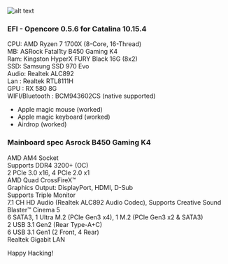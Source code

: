 ![alt text](https://rockdevper.no-ip.org/download/hackintosh_opencore_056.jpg)

### EFI - Opencore 0.5.6 for Catalina 10.15.4 ###
CPU: AMD Ryzen 7 1700X (8-Core, 16-Thread)<br />
MB: ASRock Fatal1ty B450 Gaming K4<br />
Ram: Kingston HyperX FURY Black 16G (8x2) <br />
SSD: Samsung SSD 970 Evo<br />
Audio: Realtek ALC892<br />
Lan : Realtek RTL8111H<br />
GPU : RX 580 8G<br />
WIFI/Bluetooth : BCM943602CS  (native supported)<br />

- Apple magic mouse (worked)
- Apple magic keyboard (worked)
- Airdrop (worked)



### Mainboard spec Asrock B450 Gaming K4 ####
AMD AM4 Socket <br />
Supports DDR4 3200+ (OC) <br />
2 PCIe 3.0 x16, 4 PCIe 2.0 x1 <br />
AMD Quad CrossFireX™ <br />
Graphics Output: DisplayPort, HDMI, D-Sub <br />
Supports Triple Monitor <br />
7.1 CH HD Audio (Realtek ALC892 Audio Codec), Supports Creative Sound Blaster™ Cinema 5 <br />
6 SATA3, 1 Ultra M.2 (PCIe Gen3 x4), 1 M.2 (PCIe Gen3 x2 & SATA3) <br />
2 USB 3.1 Gen2 (Rear Type-A+C) <br />
6 USB 3.1 Gen1 (2 Front, 4 Rear) <br />
Realtek Gigabit LAN <br />


Happy Hacking!
